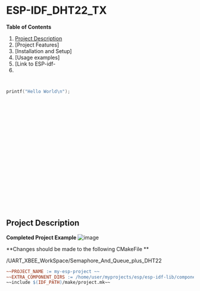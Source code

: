 # ESP-IDF_DHT22_TX

**Table of Contents** 
1. [Project Description](#pd-id)
1. [Project Features]
1. [Installation and Setup]
1. [Usage examples]
1. [Link to ESP-idf-
1.


```c


printf("Hello World\n");

```
<br>
<br>
<br>
<br>
<br>
<br>
<br>
<br>
<br>
<br>
<br>
<br>
<br>
<br>
<br>
<br>
<br>
<a id="pd-id"></a>

## Project Description  

**Completed Project Example**
![image](https://github.com/rudi547317/ESP-IDF_DHT22_TX/assets/133919829/0d16897e-867d-4298-a99f-3b3447507038)



**Changes should be made to the following CMakeFile ** 

/UART_XBEE_WorkSpace/Semaphore_And_Queue_plus_DHT22

```Makefile
~~PROJECT_NAME := my-esp-project ~~
~~EXTRA_COMPONENT_DIRS := /home/user/myprojects/esp/esp-idf-lib/components~~
~~include $(IDF_PATH)/make/project.mk~~
```
